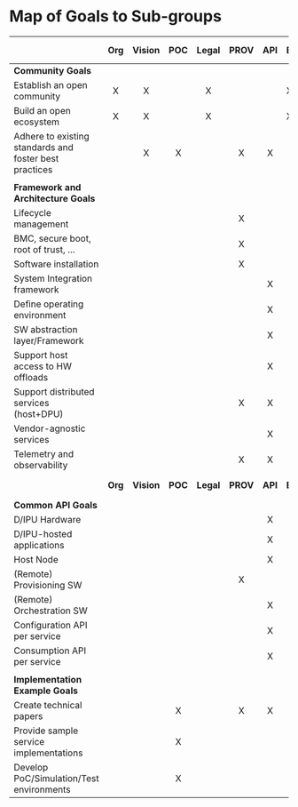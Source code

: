 # Map of Goals to Sub-groups

|                                                        |   Org   |   Vision   |   POC   |   Legal   |   PROV   |   API   | Event     |   Orient   |   Use Case   |
| ------------------------------------------------------ | :-----: | :--------: | :-----: | :-------: | :------: | :-----: | --------- | :--------: | :----------: |
| **Community Goals**                                    |         |            |         |           |          |         |           |            |              |
| Establish an open community                            |    X    |     X      |         |     X     |          |         | X         |     X      |              |
| Build an open ecosystem                                |    X    |     X      |         |     X     |          |         | X         |     X      |              |
| Adhere to existing standards and foster best practices |         |     X      |    X    |           |    X     |    X    |           |     X      |      X       |
|                                                        |         |            |         |           |          |         |           |            |              |
| **Framework and Architecture Goals**                   |         |            |         |           |          |         |           |            |              |
| Lifecycle management                                   |         |            |         |           |    X     |         |           |            |      X       |
| BMC, secure boot, root of trust, ...                   |         |            |         |           |    X     |         |           |            |              |
| Software installation                                  |         |            |         |           |    X     |         |           |            |              |
| System Integration framework                           |         |            |         |           |          |    X    |           |            |              |
| Define operating environment                           |         |            |         |           |          |    X    |           |            |              |
| SW abstraction layer/Framework                         |         |            |         |           |          |    X    |           |            |              |
| Support host access to HW offloads                     |         |            |         |           |          |    X    |           |            |      X       |
| Support distributed services (host+DPU)                |         |            |         |           |    X     |    X    |           |            |      X       |
| Vendor-agnostic services                               |         |            |         |           |          |    X    |           |            |              |
| Telemetry and observability                            |         |            |         |           |    X     |    X    |           |            |      X       |
|                                                        | **Org** | **Vision** | **POC** | **Legal** | **PROV** | **API** | **Event** | **Orient** | **Use Case** |
| **Common API Goals**                                   |         |            |         |           |          |         |           |            |              |
| D/IPU Hardware                                       |         |            |         |           |          |    X    |           |            |              |
| D/IPU-hosted applications                            |         |            |         |           |          |    X    |           |            |              |
| Host Node                                              |         |            |         |           |          |    X    |           |            |              |
| (Remote) Provisioning SW                               |         |            |         |           |    X     |         |           |            |      X       |
| (Remote) Orchestration SW                              |         |            |         |           |          |    X    |           |            |      X       |
| Configuration API per service                          |         |            |         |           |          |    X    |           |            |      X       |
| Consumption API per service                            |         |            |         |           |          |    X    |           |            |      X       |
|                                                        |         |            |         |           |          |         |           |            |              |
| **Implementation Example Goals**                       |         |            |         |           |          |         |           |            |              |
| Create technical papers                                |         |            |    X    |           |    X     |    X    |           |            |              |
| Provide sample service implementations                 |         |            |    X    |           |          |         |           |            |      X       |
| Develop PoC/Simulation/Test environments               |         |            |    X    |           |          |         |           |            |              |
